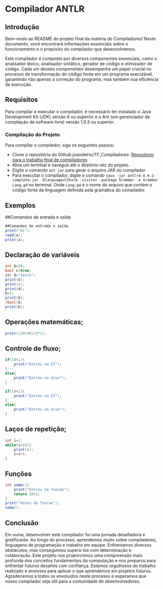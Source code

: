 # Compilador ANTLR

## Introdução

Bem-vindo ao README do projeto final da matéria de Compiladores! Neste documento, você encontrará informações essenciais sobre o funcionamento e o propósito do compilador que desenvolvemos.

Este compilador é composto por diversos componentes essenciais, como o analisador léxico, analisador sintático, gerador de código e otimizador de código. Cada um desses componentes desempenha um papel crucial no processo de transformação do código fonte em um programa executável, garantindo não apenas a correção do programa, mas também sua eficiência de execução.

## Requisitos

Para compilar e executar o compilador, é necessário ter instalado o Java Development Kit (JDK) versão 8 ou superior e o Ant (um gerenciador de compilação de software livre) versão 1.9.3 ou superior.

### Compilação do Projeto

Para compilar o compilador, siga os seguintes passos:
- Clone o repositório do Github joaodelrio/TF_Compiladores: [Repositório para o trabalho final de compiladores](https://github.com/joaodelrio/TF_Compiladores)
- Abra um terminal e navegue até o diretório raiz do projeto.
- Digite o comando `ant jar` para gerar o arquivo JAR do compilador.
- Para executar o compilador, digite o comando `java -jar antlr4-4.9.2-complete.jar -Dlanguage=CSharp -visitor -package Grammar -o Grammar Lang.g4` no terminal. Onde `Lang.g4` é o nome do arquivo que contém o código fonte da linguagem definida pela gramática do compilador.

## Exemplos

##Comandos de entrada e saída
```csharp
##Comandos de entrada e saída
print("Oi");
read(a);
print(a);
```
## Declaração de variáveis
```csharp
int b=20;
bool c=true;
str d="teste";
print(b);
print(c);
print(d);
b=1;
print(b);
(bool)b;
print(b);
```
## Operações matemáticas;
```csharp
print((20+48)/8*2);
```
## Controle de fluxo;
```csharp
if(10>2){
    print("Entrou no If");
}
else{
    print("Entrou no else");
}

if(10<2){
    print("Entrou no If");
}
else{
    print("Entrou no else");
}
```
## Laços de repetição;
```csharp
int i=1;
while(i<10){
    print(i);
    i=i+1;
}
```
## Funções
```csharp
int soma(){
    print("Entrou na funcao");
    return 10+2;
}
print("Antes da funcao");
soma();
```
## Conclusão
Em suma, desenvolver este compilador foi uma jornada desafiadora e gratificante. Ao longo do processo, aprendemos muito sobre compiladores, linguagens de programação e trabalho em equipe. Enfrentamos diversos obstáculos, mas conseguimos superá-los com determinação e colaboração. Este projeto nos proporcionou uma compreensão mais profunda dos conceitos fundamentais da computação
e nos preparou para enfrentar futuros desafios com confiança. Estamos orgulhosos do trabalho realizado e ansiosos para aplicar o que aprendemos em projetos futuros. Agradecemos a todos os envolvidos neste processo e esperamos que nosso compilador seja útil para a comunidade de desenvolvedores.
